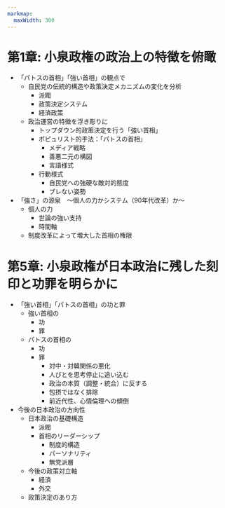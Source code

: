 ```yaml
---
markmap:
  maxWidth: 300
---
```


# 第1章: 小泉政権の政治上の特徴を俯瞰
  - 「パトスの首相」「強い首相」の観点で
    - 自民党の伝統的構造や政策決定メカニズムの変化を分析
      - 派閥
      - 政策決定システム
      - 経済政策
    - 政治運営の特徴を浮き彫りに
      - トップダウン的政策決定を行う「強い首相」
      - ポピュリスト的手法：「パトスの首相」
          - メディア戦略
          - 善悪二元の構図
          - 言語様式
      - 行動様式
          - 自民党への強硬な敵対的態度
          - ブレない姿勢
  - 「強さ」の源泉　〜個人の力かシステム（90年代改革）か〜
    - 個人の力
      - 世論の強い支持
      - 時間軸
    - 制度改革によって増大した首相の権限

# 第5章: 小泉政権が日本政治に残した刻印と功罪を明らかに
  - 「強い首相」「パトスの首相」の功と罪
    - 強い首相の
      - 功
      - 罪
    - パトスの首相の
      - 功
      - 罪
        - 対中・対韓関係の悪化
        - 人びとを思考停止に追い込む
        - 政治の本質（調整・統合）に反する
        - 包摂ではなく排除
        - 前近代性、心情倫理への傾倒
  - 今後の日本政治の方向性
    - 日本政治の基礎構造
      - 派閥
      - 首相のリーダーシップ
        - 制度的構造
        - パーソナリティ
        - 無党派層
    - 今後の政策対立軸
      - 経済
      - 外交
    - 政策決定のあり方
